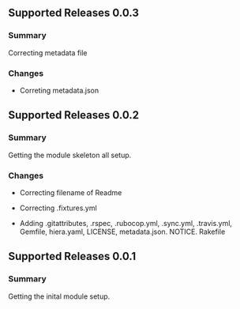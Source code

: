 ## Supported Releases 0.0.3
### Summary

Correcting metadata file

### Changes

* Correting metadata.json

## Supported Releases 0.0.2
### Summary

Getting the module skeleton all setup.

### Changes

* Correcting filename of Readme

* Correcting .fixtures.yml

* Adding .gitattributes, .rspec, .rubocop.yml, .sync.yml, .travis.yml, Gemfile, hiera.yaml, LICENSE, metadata.json. NOTICE. Rakefile

## Supported Releases 0.0.1
### Summary

Getting the inital module setup.

